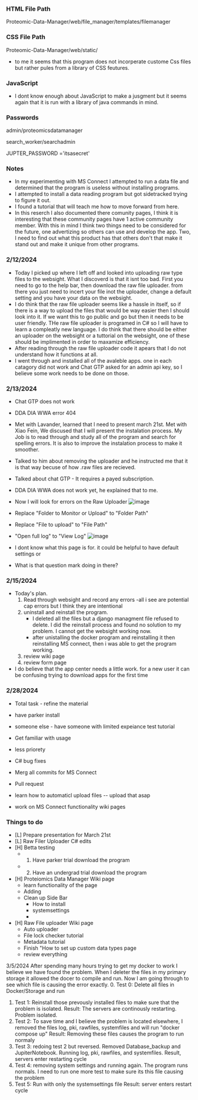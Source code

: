 ### HTML File Path
Proteomic-Data-Manager/web/file_manager/templates/filemanager
### CSS File Path
Proteomic-Data-Manager/web/static/
  - to me it seems that this program does not incorperate custome Css files but rather pules from a library of CSS feutures.
### JavaScript
- I dont know enough about JavaScript to make a jusgment but it seems again that it is run with a library of java commands in mind.

 ### Passwords

 admin/proteomicsdatamanager

search_worker/searchadmin

JUPTER_PASSWORD ='itsasecret'

### Notes

  - In my experimenting with MS Connect I attempted to run a data file and determined that the program is useless without installing programs.
  - I attempted to install a data reading program but got sidetracked trying to figure it out.
  - I found a tutorial that will teach me how to move forward from here.
  - In this reserch I also documented there comunity pages, I think it is interesting that these community pages have 1 active community member. With this in mind I think two things need to be considered for the future, one advertizing so others can use and develop the app. Two, I need to find out what this product has that others don't that make it stand out and make it unique from other programs.

### 2/12/2024
- Today I picked up where I left off and looked into uploading raw type files to the websight. What I discoverd is that it isnt too bad. First you need to go to the help bar, then download the raw file uploader. from there you just need to incert your file inot the uploader, change a default setting and you have your data on the websight.
- I do think that the raw file uploader seems like a hassle in itself, so if there is a way to upload the files that would be way easier then I should look into it. If we want this to go public and go but then it needs to be user friendly. THe raw file uploader is programed in C# so I will have to learn a compleatly new language. I do think that there should be either an uploader on the websight or a tuttorial on the websight, one of these should be implimented in order to maxamize efficiency.
- After reading through the raw file uploader code it apears that I do not understand how it functions at all.
- I went through and installed all of the avaleble apps. one in each catagory did not work and Chat GTP asked for an admin api key, so I believe some work needs to be done on those. 

### 2/13/2024
- Chat GTP does not work
- DDA DIA WWA error 404

- Met with Lavander, learned that I need to present march 21st. Met with Xiao Fein, We discused that I will present the instalation process. My Job is to read through and study all of the program and search for spelling errors. It is also to improve the instalation process to make it smoother.
- Talked to him about removing the uploader and he instructed me that it is that way becuse of how .raw files are recieved.
- Talked about chat GTP - It requires a payed subscription.
- DDA DIA WWA does not work yet, he explained that to me.

- Now I will look for errors on the Raw Uploader
![image](https://github.com/KeleCant/My-CS-Notes/assets/94769317/1fa1dbb6-eb33-487e-ba93-82d9610f3084)
- Replace "Folder to Monitor or Upload" to "Folder Path"
- Replace "File to upload" to "File Path"
- "Open full log" to "View Log"
![image](https://github.com/KeleCant/My-CS-Notes/assets/94769317/5291040a-4073-4f2b-88b1-b402406b43ff)
- I dont know what this page is for. it could be helpful to have default settings or
- What is that question mark doing in there?

### 2/15/2024
- Today's plan.
    1. Read through websight and record any errors
         -all i see are potential cap errors but I think they are intentional
    2. uninstall and reinstall the program.
        - I deleted all the files but a django managment file refused to delete. I did the reinstall process and found no solution to my problem. I cannot get the websight working now.
        - after unistalling the docker program and reinstalling it then reinstalling MS connect, then i was able to get the program working.
    4. review wiki page
    5. review form page
 - I do believe that the app center needs a little work. for a new user it can be confusing trying to download apps for the first time


### 2/28/2024
- Total task - refine the material
- have parker install
- someone else - have someone with limited expeiance test tutorial
- Get familiar with usage
- less priorety 
- C# bug fixes
- Merg all commits for MS Connect
- Pull request

- learn how to automaticl upload files -- upload that asap
- work on MS Connect functionality wiki pages

### Things to do
- [L] Prepare presentation for March 21st
- [L] Raw Filer Uploader C# edits
- [H] Betta testing
    - 1. Have parker trial download the program
    - 2. Have an undergrad trial download the program
- [H] Proteiomics Data Manager Wiki page
    - learn functionality of the page
    - Adding
    - Clean up Side Bar
        - How to install
        - systemsettings
        - 
- [H] Raw File uploader Wiki page
    - Auto uploader
    - File lock checker tutorial
    - Metadata tutorial
    - Finish "How to set up custom data types page
    - review everything

 3/5/2024
 After spending many hours trying to get my docker to work I believe we have found the problem.
 When I deleter the files in my primary storage it allowed the docer to compile and run.
 Now I am going through to see which file is causing the error exactly.
 0. Test 0: Delete all files in Docker/Storage and run
 1. Test 1: Reinstall those prevously installed files to make sure that the problem is isolated. Result: The servers are continously restarting. Problem isolated.
 2. Test 2: To save time and I believe the problem is located elsewhere, I removed the files log, pki, rawfiles, systemfiles and will run "docker compose up" Result: Removing these files causes the program to run normaly
 3. Test 3: redoing test 2 but reversed. Removed Database_backup and JupiterNotebook. Running log, pki, rawfiles, and systemfiles. Result, servers enter restarting cycle
 4. Test 4: removing system settings and running again. The program runs normals. I need to run one more test to make sure its this file causing the problem
 5. Test 5: Run with only the systemsettings file Result: server enters restart cycle
